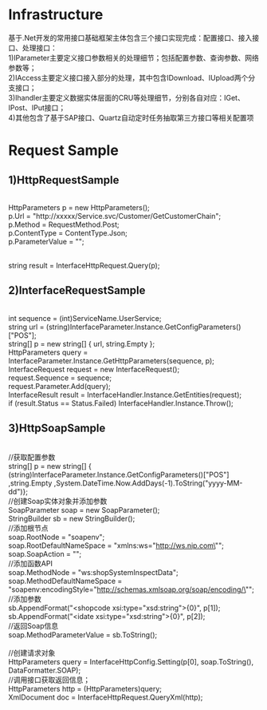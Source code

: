 # Infrastructure
基于.Net开发的常用接口基础框架主体包含三个接口实现完成：配置接口、接入接口、处理接口：
<br>1)IParameter主要定义接口参数相关的处理细节；包括配置参数、查询参数、网络参数等；
<br>2)IAccess主要定义接口接入部分的处理，其中包含IDownload、IUpload两个分支接口；
<br>3)Ihandler主要定义数据实体层面的CRU等处理细节，分别各自对应：IGet、IPost、IPut接口；
<br>4)其他包含了基于SAP接口、Quartz自动定时任务抽取第三方接口等相关配置项

# Request Sample
## 1)HttpRequestSample
<br> HttpParameters p = new HttpParameters();
<br>p.Url = "http://xxxxx/Service.svc/Customer/GetCustomerChain";
<br>p.Method = RequestMethod.Post;
<br>p.ContentType = ContentType.Json;
<br>p.ParameterValue = "";

<br>string result = InterfaceHttpRequest.Query(p);
## 2)InterfaceRequestSample
<br>int sequence = (int)ServiceName.UserService;
<br>string url = (string)InterfaceParameter.Instance.GetConfigParameters()["POS"];
<br>string[] p = new string[] { url, string.Empty };
<br>HttpParameters query = InterfaceParameter.Instance.GetHttpParameters(sequence, p);
<br>InterfaceRequest request = new InterfaceRequest();
<br>request.Sequence = sequence;
<br>request.Parameter.Add(query);
<br>InterfaceResult<UserEntity> result = InterfaceHandler.Instance.GetEntities<UserEntity>(request);
<br>if (result.Status == Status.Failed) InterfaceHandler.Instance.Throw();
## 3)HttpSoapSample
 <br>//获取配置参数
 <br>string[] p = new string[] { (string)InterfaceParameter.Instance.GetConfigParameters()["POS"]
                                 ,string.Empty
                                 ,System.DateTime.Now.AddDays(-1).ToString("yyyy-MM-dd")};
<br>//创建Soap实体对象并添加参数
<br>SoapParameter soap = new SoapParameter();
<br>StringBuilder sb = new StringBuilder();
<br>//添加根节点
<br>soap.RootNode = "soapenv";
<br>soap.RootDefaultNameSpace = "xmlns:ws=\"http://ws.nip.com\"";
<br>soap.SoapAction = "";
<br>//添加函数API
<br>soap.MethodNode = "ws:shopSystemInspectData";
<br>soap.MethodDefaultNameSpace = "soapenv:encodingStyle=\"http://schemas.xmlsoap.org/soap/encoding/\"";
<br>//添加参数
<br>sb.AppendFormat("<shopcode xsi:type=\"xsd:string\">{0}</shopcode>", p[1]);
<br>sb.AppendFormat("<idate xsi:type=\"xsd:string\">{0}</idate>", p[2]);
<br>//返回Soap信息
<br>soap.MethodParameterValue = sb.ToString();   
<br>//创建请求对象
<br>HttpParameters query = InterfaceHttpConfig.Setting(p[0], soap.ToString(), DataFormatter.SOAP);
<br>//调用接口获取返回信息；
<br>HttpParameters http = (HttpParameters)query;
<br>XmlDocument doc = InterfaceHttpRequest.QueryXml(http);
